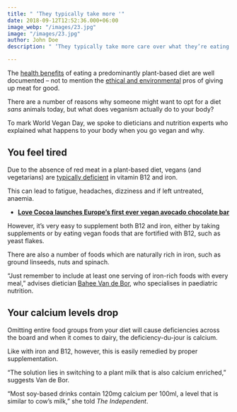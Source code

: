 ```yaml
---
title: " ‘They typically take more '"
date: 2018-09-12T12:52:36.000+06:00
image_webp: "/images/23.jpg"
image: "/images/23.jpg"
author: John Doe
description: " ‘They typically take more care over what they’re eating’"

---
```

The [health benefits](https://www.independent.co.uk/life-style/health-and-families/health-news/vegan-meat-life-expectancy-eggs-dairy-research-a7168036.html) of eating a predominantly plant-based diet are well documented – not to mention the [ethical and environmental](https://www.independent.co.uk/life-style/food-and-drink/why-british-people-eat-less-meat-reasons-health-weight-environment-ethics-vegan-vegetarian-a7886076.html) pros of giving up meat for good.

There are a number of reasons why someone might want to opt for a diet _sans_ animals today, but what does veganism actually do to your body?

To mark World Vegan Day, we spoke to dieticians and nutrition experts who explained what happens to your body when you go vegan and why.

## **You feel tired**

Due to the absence of red meat in a plant-based diet, vegans (and vegetarians) are [typically deficient](https://www.ncbi.nlm.nih.gov/pubmed/23356638) in vitamin B12 and iron.

This can lead to fatigue, headaches, dizziness and if left untreated, anaemia.

* [**Love Cocoa launches Europe’s first ever vegan avocado chocolate bar**](https://www.independent.co.uk/life-style/vegan-avocado-chocolate-bar-launch-europe-first-love-cocoa-james-cadbury-a8002911.html)

However, it’s very easy to supplement both B12 and iron, either by taking supplements or by eating vegan foods that are fortified with B12, such as yeast flakes.

There are also a number of foods which are naturally rich in iron, such as ground linseeds, nuts and spinach.

“Just remember to include at least one serving of iron-rich foods with every meal,” advises dietician [Bahee Van de Bor](http://www.nutritionist-resource.org.uk/nutritionists/bahee-van-de-bor), who specialises in paediatric nutrition.

## **Your calcium levels drop**

Omitting entire food groups from your diet will cause deficiencies across the board and when it comes to dairy, the deficiency-du-jour is calcium.

Like with iron and B12, however, this is easily remedied by proper supplementation.

“The solution lies in switching to a plant milk that is also calcium enriched,” suggests Van de Bor.

“Most soy-based drinks contain 120mg calcium per 100ml, a level that is similar to cow’s milk,” she told _The Independent_.